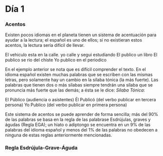 # Día 1

### Acentos

Existen pocos idiomas en el planeta tienen un sistema de acentuación para ayudar a la lectura; el español es uno de ellos; si no existieran estos acentos, la lectura sería difícil de llevar.

El vehiculo esta en la calle.
yo calle y segui estudiando
El publico un libro
El publico se rio del chiste
Yo publico en el periodico


En el ejemplo anterior se nota que es difícil comprender el texto. En el idioma español existen muchas palabras que se escriben con las mismas letras, pero solamente hay un cambio en la sílaba tónica (la más fuerte).
Las palabras que tienen dos o más sílabas siempre tendrán una sílaba que se pronuncia más fuerte que las demás; a ésta se le dice: *Sílaba Tónica*:

El Público (audiencia o asistentes)
Él Publicó (del verbo publicar en tercera persona)
Yo Publico (del verbo publicar en primera persona)

Este sistema de acentos se puede aprender de forma sencilla; más del 90% de las palabras se basa en la regla de las palabrase Esdrújulas, graves  y águdas (Regla EGA); un hiato o adiptongo se encuentra en un 9% de las palabras del idioma español y menos del 1% de las palabras no obedecen a ninguna de estas reglas anteriormente mencionadas.


### Regla Esdrújula-Grave-Águda
